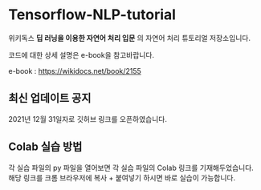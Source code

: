 # Tensorflow-NLP-tutorial
위키독스 **딥 러닝을 이용한 자연어 처리 입문** 의 자연어 처리 튜토리얼 저장소입니다.

코드에 대한 상세 설명은 e-book을 참고바랍니다.

e-book : https://wikidocs.net/book/2155

## 최신 업데이트 공지
2021년 12월 31일자로 깃허브 링크를 오픈하였습니다.


## Colab 실습 방법

각 실습 파일의 py 파일을 열어보면 각 실습 파일의 Colab 링크를 기재해두었습니다.  
해당 링크를 크롬 브라우저에 복사 + 붙여넣기 하시면 바로 실습이 가능합니다.
